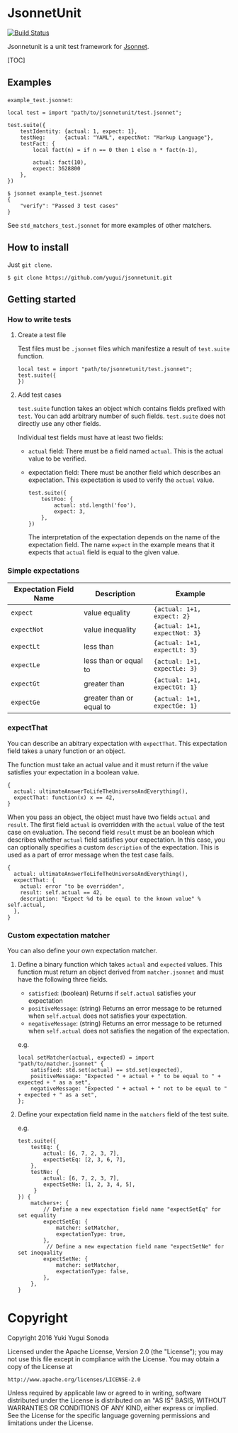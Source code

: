 # JsonnetUnit

[![Build Status](https://travis-ci.org/yugui/jsonnetunit.svg?branch=master)](https://travis-ci.org/yugui/jsonnetunit)

Jsonnetunit is a unit test framework for [Jsonnet](http://jsonnet.org/).

[TOC]

## Examples

`example_test.jsonnet`:
```jsonnet
local test = import "path/to/jsonnetunit/test.jsonnet";

test.suite({
    testIdentity: {actual: 1, expect: 1},
    testNeg:      {actual: "YAML", expectNot: "Markup Language"},
    testFact: {
        local fact(n) = if n == 0 then 1 else n * fact(n-1),

        actual: fact(10),
        expect: 3628800
    },
})
```

```console
$ jsonnet example_test.jsonnet
{
    "verify": "Passed 3 test cases"
}
```

See `std_matchers_test.jsonnet` for more examples of other matchers.

## How to install

Just `git clone`.

```console
$ git clone https://github.com/yugui/jsonnetunit.git
```

## Getting started

### How to write tests

1.  Create a test file

    Test files must be `.jsonnet` files which manifestize a result of `test.suite` function.

    ```jsonnet
    local test = import "path/to/jsonnetunit/test.jsonnet";
    test.suite({
    })
    ```

2.  Add test cases

    `test.suite` function takes an object which contains fields prefixed with `test`.
    You can add arbitrary number of such fields.  `test.suite` does not directly use any other fields.

    Individual test fields must have at least two fields:

    * `actual` field: There must be a field named `actual`. This is the actual value to be verified.
    * expectation field: There must be another field which describes an expectation.  This expectation is used to verify the `actual` value.

      ```jsonnet
      test.suite({
          testFoo: {
              actual: std.length('foo'),
              expect: 3,
          },
      })
      ```

      The interpretation of the expectation depends on the name of the expectation field. The name `expect` in the example means that it expects that `actual` field is equal to the given value.

### Simple expectations

Expectation Field Name | Description               | Example
-----------------------|---------------------------|------------------------------
`expect`               | value equality            | `{actual: 1+1, expect: 2}`
`expectNot`            | value inequality          | `{actual: 1+1, expectNot: 3}`
`expectLt`             | less than                 | `{actual: 1+1, expectLt: 3}`
`expectLe`             | less than or equal to     | `{actual: 1+1, expectLe: 3}`
`expectGt`             | greater than              | `{actual: 1+1, expectGt: 1}`
`expectGe`             | greater than or equal to  | `{actual: 1+1, expectGe: 1}`

### expectThat

You can describe an abitrary expectation with `expectThat`.
This expectation field takes a unary function or an object.

The function must take an actual value and it must return if the value satisfies your expectation in a boolean value.

```jsonnet
{
  actual: ultimateAnswerToLifeTheUniverseAndEverything(),
  expectThat: function(x) x == 42,
}
```

When you pass an object, the object must have two fields `actual` and `result`.
The first field `actual` is overridden with the `actual` value of the test case on evaluation.
The second field `result` must be an boolean which describes whether `actual` field satisfies your expectation.
In this case, you can optionally specifies a custom `description` of the expectation.  This is used as a part of error message when the test case fails.

```jsonnet
{
  actual: ultimateAnswerToLifeTheUniverseAndEverything(),
  expectThat: {
    actual: error "to be overridden",
    result: self.actual == 42,
    description: "Expect %d to be equal to the known value" % self.actual,
  },
}
```

### Custom expectation matcher

You can also define your own expectation matcher.

1.  Define a binary function which takes `actual` and `expected` values. This function must return an object
    derived from `matcher.jsonnet` and must have the following three fields.

    * `satisfied`: (boolean) Returns if `self.actual` satisfies your expectation
    * `positiveMessage`: (string) Returns an error message to be returned when `self.actual` does not satisfies your expectation.
    * `negativeMessage`: (string) Returns an error message to be returned when `self.actual` does not satisfies the negation of the expectation.

    e.g.
    ```jsonnet
    local setMatcher(actual, expected) = import "path/to/matcher.jsonnet" {
        satisfied: std.set(actual) == std.set(expected),
        positiveMessage: "Expected " + actual + " to be equal to " + expected + " as a set",
        negativeMessage: "Expected " + actual + " not to be equal to " + expected + " as a set",
    };
    ```
2.  Define your expectation field name in the `matchers` field of the test suite.

    e.g.
    ```jsonnet
    test.suite({
        testEq: {
            actual: [6, 7, 2, 3, 7],
            expectSetEq: [2, 3, 6, 7],
        },
        testNe: {
            actual: [6, 7, 2, 3, 7],
            expectSetNe: [1, 2, 3, 4, 5],
         }
    }) {
        matchers+: {
            // Define a new expectation field name "expectSetEq" for set equality
            expectSetEq: {
                matcher: setMatcher,
                expectationType: true,
            },
             // Define a new expectation field name "expectSetNe" for set inequality
            expectSetNe: {
                matcher: setMatcher,
                expectationType: false,
            },
        },
    }
    ```

# Copyright

Copyright 2016 Yuki Yugui Sonoda

Licensed under the Apache License, Version 2.0 (the "License");
you may not use this file except in compliance with the License.
You may obtain a copy of the License at

    http://www.apache.org/licenses/LICENSE-2.0

Unless required by applicable law or agreed to in writing, software
distributed under the License is distributed on an "AS IS" BASIS,
WITHOUT WARRANTIES OR CONDITIONS OF ANY KIND, either express or implied.
See the License for the specific language governing permissions and
limitations under the License.
